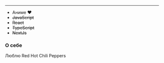 
----------------------
- Аниме :heart:
- ~~JavaScript~~
- ~~React~~
- ~~TypeScript~~
- ~~NextJs~~
<h3>О себе</h3>

<!--START_SECTION:waka-->
<!--END_SECTION:waka-->


Люблю Red Hot Chili Peppers


